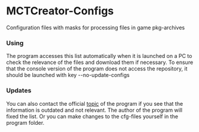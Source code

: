 # MCTCreator-Configs
Configuration files with masks for processing files in game pkg-archives

### Using
The program accesses this list automatically when it is launched on a PC to check the relevance of the files and download them if necessary. To ensure that the console version of the program does not access the repository, it should be launched with key --no-update-configs 

### Updates
You can also contact the official [topic](https://koreanrandom.com/forum/topic/1578-) of the program if you see that the information is outdated and not relevant. The author of the program will fixed the list. Or you can make changes to the cfg-files yourself in the program folder.